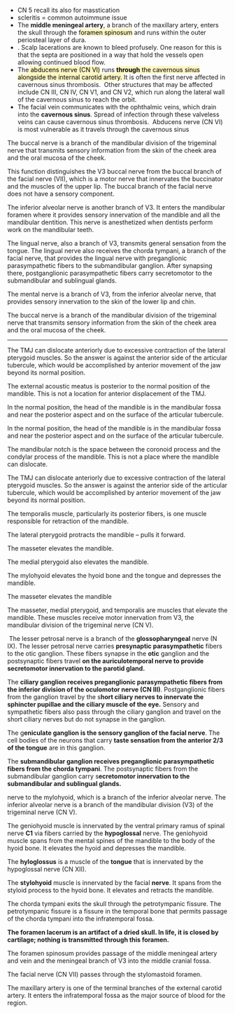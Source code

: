 - CN 5 recall its also for masstication 
- scleritis = common autoimmune issue 
- The **middle meningeal artery**, a branch of the maxillary artery, enters the skull through the f<mark style="background: #FFF3A3A6;">oramen spinosum</mark> and runs within the outer periosteal layer of dura.
- . Scalp lacerations are known to bleed profusely. One reason for this is that the septa are positioned in a way that hold the vessels open allowing continued blood flow.
- The<mark style="background: #FFF3A3A6;"> abducens nerve (CN VI)</mark> runs <mark style="background: #FFF3A3A6;">**through** the cavernous sinus alongside the internal carotid artery. </mark>It is often the first nerve affected in cavernous sinus thrombosis.  Other structures that may be affected include CN III, CN IV, CN V1, and CN V2, which run along the lateral wall of the cavernous sinus to reach the orbit.
-  The facial vein communicates with the ophthalmic veins, which drain into the **cavernous sinus**. Spread of infection through these valveless veins can cause cavernous sinus thrombosis.  Abducens nerve (CN VI) is most vulnerable as it travels through the cavernous sinus

The buccal nerve is a branch of the mandibular division of the trigeminal nerve that transmits sensory information from the skin of the cheek area and the oral mucosa of the cheek.

This function distinguishes the V3 buccal nerve from the buccal branch of the facial nerve (VII), which is a motor nerve that innervates the buccinator and the muscles of the upper lip. The buccal branch of the facial nerve does not have a sensory component.

The inferior alveolar nerve is another branch of V3. It enters the mandibular foramen where it provides sensory innervation of the mandible and all the mandibular dentition. This nerve is anesthetized when dentists perform work on the mandibular teeth.

The lingual nerve, also a branch of V3, transmits general sensation from the tongue. The lingual nerve also receives the chorda tympani, a branch of the facial nerve, that provides the lingual nerve with preganglionic parasympathetic fibers to the submandibular ganglion. After synapsing there, postganglionic parasympathetic fibers carry secretomotor to the submandibular and sublingual glands.

The mental nerve is a branch of V3, from the inferior alveolar nerve, that provides sensory innervation to the skin of the lower lip and chin.

The buccal nerve is a branch of the mandibular division of the trigeminal nerve that transmits sensory information from the skin of the cheek area and the oral mucosa of the cheek.

---

The TMJ can dislocate anteriorly due to excessive contraction of the lateral pterygoid muscles. So the answer is against the anterior side of the articular tubercule, which would be accomplished by anterior movement of the jaw beyond its normal position.

The external acoustic meatus is posterior to the normal position of the mandible. This is not a location for anterior displacement of the TMJ.

In the normal position, the head of the mandible is in the mandibular fossa and near the posterior aspect and on the surface of the articular tubercule.

In the normal position, the head of the mandible is in the mandibular fossa and near the posterior aspect and on the surface of the articular tubercule.

The mandibular notch is the space between the coronoid process and the condylar process of the mandible. This is not a place where the mandible can dislocate.

The TMJ can dislocate anteriorly due to excessive contraction of the lateral pterygoid muscles. So the answer is against the anterior side of the articular tubercule, which would be accomplished by anterior movement of the jaw beyond its normal position.


The temporalis muscle, particularly its posterior fibers, is one muscle responsible for retraction of the mandible.

The lateral pterygoid protracts the mandible – pulls it forward.

The masseter elevates the mandible.

The medial pterygoid also elevates the mandible.

The mylohyoid elevates the hyoid bone and the tongue and depresses the mandible.

The masseter elevates the mandible

The masseter, medial pterygoid, and temporalis are muscles that elevate the mandible. These muscles receive motor innervation from V3, the mandibular division of the trigeminal nerve (CN V).



 The lesser petrosal nerve is a branch of the **glossopharyngeal** nerve (N IX). The lesser petrosal nerve carries **presynaptic parasympathetic** fibers to the otic ganglion. These fibers synapse in the **otic** ganglion and the postsynaptic fibers travel **on the auriculotemporal nerve to provide secretomotor innervation to the parotid gland.**

The **ciliary ganglion receives preganglionic parasympathetic fibers from the inferior division of the oculomotor nerve (CN III)**. Postganglionic fibers from the ganglion travel by the s**hort ciliary nerves to innervate the sphincter pupillae and the ciliary muscle of the eye.** Sensory and sympathetic fibers also pass through the ciliary ganglion and travel on the short ciliary nerves but do not synapse in the ganglion.

The g**eniculate ganglion is the sensory ganglion of the facial nerve**. The cell bodies of the neurons that carry **taste sensation from the anterior 2/3 of the tongue** are in this ganglion.

The **submandibular ganglion receives preganglionic parasympathetic fibers from the chorda tympani**. The postsynaptic fibers from the submandibular ganglion carry s**ecretomotor innervation to the submandibular and sublingual glands.**

nerve to the mylohyoid, which is a branch of the inferior alveolar nerve. The inferior alveolar nerve is a branch of the mandibular division (V3) of the trigeminal nerve (CN V).

The geniohyoid muscle is innervated by the ventral primary ramus of spinal nerve **C1** via fibers carried by the **hypoglossal** nerve. The geniohyoid muscle spans from the mental spines of the mandible to the body of the hyoid bone. It elevates the hyoid and depresses the mandible.

The **hyloglossus** is a muscle of the **tongue** that is innervated by the hypoglossal nerve (CN XII).

The **stylohyoid** muscle is innervated by the facial **nerve**. It spans from the styloid process to the hyoid bone. It elevates and retracts the mandible.


The chorda tympani exits the skull through the petrotympanic fissure. The petrotympanic fissure is a fissure in the temporal bone that permits passage of the chorda tympani into the infratemporal fossa. 

**The foramen lacerum is an artifact of a dried skull. In life, it is closed by cartilage; nothing is transmitted through this foramen.**

The foramen spinosum provides passage of the middle meningeal artery and vein and the meningeal branch of V3 into the middle cranial fossa.

The facial nerve (CN VII) passes through the stylomastoid foramen.

The maxillary artery is one of the terminal branches of the external carotid artery. It enters the infratemporal fossa as the major source of blood for the region.
